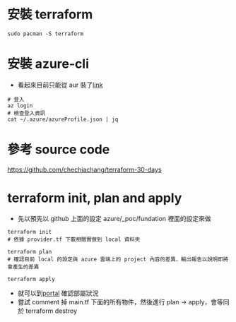 # 安裝 terraform
```shell
sudo pacman -S terraform
```
# 安裝 azure-cli
- 看起來目前只能從 aur 裝了[link](https://aur.archlinux.org/packages/azure-cli/)
```shell
# 登入
az login
# 檢查登入資訊
cat ~/.azure/azureProfile.json | jq
```
# 參考 source code
https://github.com/chechiachang/terraform-30-days


# terraform init, plan and apply
- 先以預先以 github 上面的設定 azure/_poc/fundation 裡面的設定來做
```shell
terraform init
# 依據 provider.tf 下載相關實做到 local 資料夾
```
```shell
terraform plan
# 確認目前 local 的設定與 azure 雲端上的 project 內容的差異，輸出報告以說明即將會產生的差異
```
```shell
terraform apply
```
- 就可以到[portal](https://portal.azure.com/#home) 確認部屬狀況
- 嘗試 comment 掉 main.tf 下面的所有物件，然後進行 plan -> apply，會等同於 terraform destroy
